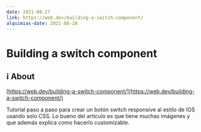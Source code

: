 ```yaml
---
date: 2021-08-27
link: https://web.dev/building-a-switch-component/
alquimias-date: 2021-08-28
---
```


# Building a switch component

## ℹ️ About

[https://web.dev/building-a-switch-component/](https://web.dev/building-a-switch-component/)

Tutorial paso a paso para crear un botón switch responsive al estilo de IOS usando solo CSS. Lo bueno del artículo es que tiene muchas imágenes y que además explica como hacerlo customizable.


